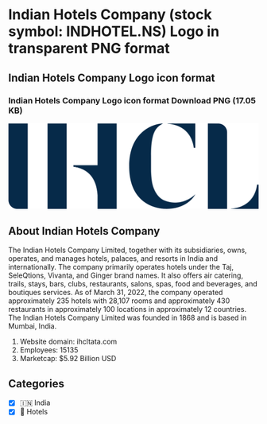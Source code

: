 # Indian Hotels Company (stock symbol: INDHOTEL.NS) Logo in transparent PNG format

## Indian Hotels Company Logo icon format

### Indian Hotels Company Logo icon format Download PNG (17.05 KB)

![Indian Hotels Company Logo icon format Download PNG (17.05 KB)](/img/orig/INDHOTEL.NS-2c7ad383.png)

## About Indian Hotels Company

The Indian Hotels Company Limited, together with its subsidiaries, owns, operates, and manages hotels, palaces, and resorts in India and internationally. The company primarily operates hotels under the Taj, SeleQtions, Vivanta, and Ginger brand names. It also offers air catering, trails, stays, bars, clubs, restaurants, salons, spas, food and beverages, and boutiques services. As of March 31, 2022, the company operated approximately 235 hotels with 28,107 rooms and approximately 430 restaurants in approximately 100 locations in approximately 12 countries. The Indian Hotels Company Limited was founded in 1868 and is based in Mumbai, India.

1. Website domain: ihcltata.com
2. Employees: 15135
3. Marketcap: $5.92 Billion USD


## Categories
- [x] 🇮🇳 India
- [x] 🏨 Hotels
